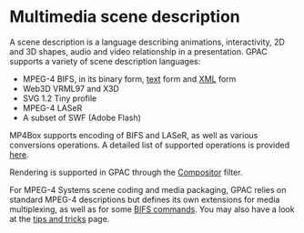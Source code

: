# Multimedia scene description 

A scene description is a language describing animations, interactivity, 2D and 3D shapes, audio and video relationship in a presentation. 
GPAC supports a variety of scene description languages:
- MPEG-4 BIFS, in its binary form, [text](MPEG-4-BIFS-Textual-Format) form and [XML](MPEG-4-XMT-Format) form
- Web3D VRML97 and X3D
- SVG 1.2 Tiny profile
- MPEG-4 LASeR
- A subset of SWF (Adobe Flash)

MP4Box supports encoding of BIFS and LASeR, as well as various conversions operations. A detailed list of supported operations is provided [here](mp4box-scene-opts).

Rendering is supported in GPAC through the [Compositor](compositor) filter.

For MPEG-4 Systems scene coding and media packaging, GPAC relies on standard MPEG-4 descriptions but defines its own extensions for media multiplexing, as well as for some [BIFS commands](MPEG-4-Scene-Commands). You may also have a look at the [tips and tricks](MP4Box-tips-and-tricks-with-BT-and-XMT) page.
